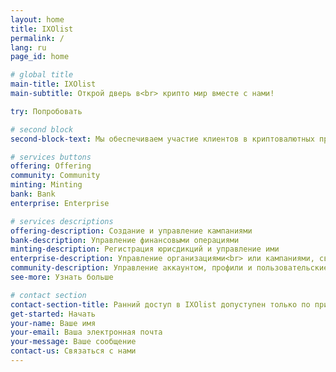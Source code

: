 ```yaml
---
layout: home
title: IXOlist
permalink: /
lang: ru
page_id: home

# global title
main-title: IXOlist
main-subtitle: Открой дверь в<br> крипто мир вместе с нами!

try: Попробовать

# second block
second-block-text: Мы обеспечиваем участие клиентов в криптовалютных проектах, а также создаем мост между крипто миром и развитием бизнеса для большей эффективности и результативности.

# services buttons
offering: Offering
community: Community
minting: Minting
bank: Bank
enterprise: Enterprise

# services descriptions
offering-description: Создание и управление кампаниями
bank-description: Управление финансовыми операциями
minting-description: Регистрация юрисдикций и управление ими
enterprise-description: Управление организациями<br> или кампаниями, связанными с вашим бизнесом или проектом
community-description: Управление аккаунтом, профили и пользовательские настройки
see-more: Узнать больше

# contact section
contact-section-title: Ранний доступ в IXOlist допуступен только по приглашениям.<br>Пожалуйста, свяжитесь с нами, если вы хотите узнать больше.
get-started: Начать
your-name: Ваше имя
your-email: Ваша электронная почта
your-message: Ваше сообщение
contact-us: Связаться с нами
---
```




